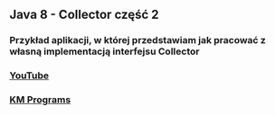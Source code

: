 ## Java 8 - Collector część 2

### Przykład aplikacji, w której przedstawiam jak pracować z własną implementacją interfejsu Collector

### [YouTube](https://www.youtube.com/watch?v=2Xkweoio1xw&list=PLCXqHvi_kahzG6YsoZrYQ6N4RLLkGJu7N&index=8)
### [KM Programs](https://km-programs.pl/)
